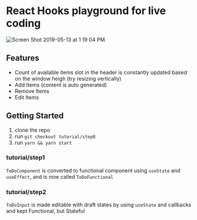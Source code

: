 # React Hooks playground for live coding

![Screen Shot 2019-05-13 at 1 19 04 PM](https://user-images.githubusercontent.com/4091059/57651996-7d9b3500-7583-11e9-8039-894b6cf139a8.png)

## Features

* Count of available items slot in the header is constantly updated based on the window heigh (try resizing vertically)
* Add Items (content is auto generated)
* Remove Items
* Edit Items

## Getting Started

1. clone the repo
2. run `git checkout tutorial/step0`
3. run `yarn && yarn start`

### tutorial/step1

`ToDoComponent` is converted to functional component using `useState` and `useEffect`, and is now called `ToDoFunctional`

### tutorial/step2

`ToDoInput` is made editable with draft states by using `useState` and callbacks and kept Functional, but Stateful
